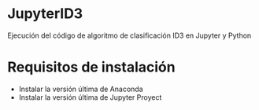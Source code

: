 # JupyterID3
Ejecución del código de algoritmo de clasificación ID3 en Jupyter y Python

# Requisitos de instalación
- Instalar la versión última de Anaconda
- Instalar la versión última de Jupyter Proyect
